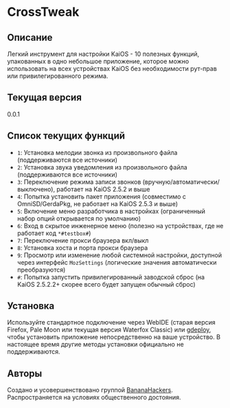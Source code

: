# CrossTweak

## Описание

Легкий инструмент для настройки KaiOS - 10 полезных функций, упакованных в одно небольшое приложение, которое можно использовать на всех устройствах KaiOS без необходимости рут-прав или привилегированного режима.

## Текущая версия

0.0.1

## Список текущих функций

- `1`: Установка мелодии звонка из произвольного файла (поддерживаются все источники)
- `2`: Установка звука уведомления из произвольного файла (поддерживаются все источники)
- `3`: Переключение режима записи звонков (вручную/автоматически/выключено), работает на KaiOS 2.5.2 и выше
- `4`: Попытка установить пакет приложения (совместимо с OmniSD/GerdaPkg, не работает на KaiOS 2.5.3 и выше)
- `5`: Включение меню разработчика в настройках (ограниченный набор опций открывается по умолчанию)
- `6`: Вход в скрытое инженерное меню (полезно на устройствах, где не работает код `*#testbox#`)
- `7`: Переключение прокси браузера вкл/выкл
- `8`: Установка хоста и порта прокси браузера
- `9`: Просмотр или изменение любой системной настройки, доступной через интерфейс `MozSettings` (логические значения автоматически преобразуются)
- `#`: Попытка запустить привилегированный заводской сброс (на KaiOS 2.5.2.2+ скорее всего будет запущен обычный сброс)

## Установка

Используйте стандартное подключение через WebIDE (старая версия Firefox, Pale Moon или текущая версия Waterfox Classic) или [gdeploy](https://gitlab.com/suborg/gdeploy), чтобы установить приложение непосредственно на ваше устройство. В настоящее время другие методы установки официально не поддерживаются.

## Авторы

Создано и усовершенствовано группой [BananaHackers](https://bananahackers.net). Распространяется на условиях общественного достояния.
